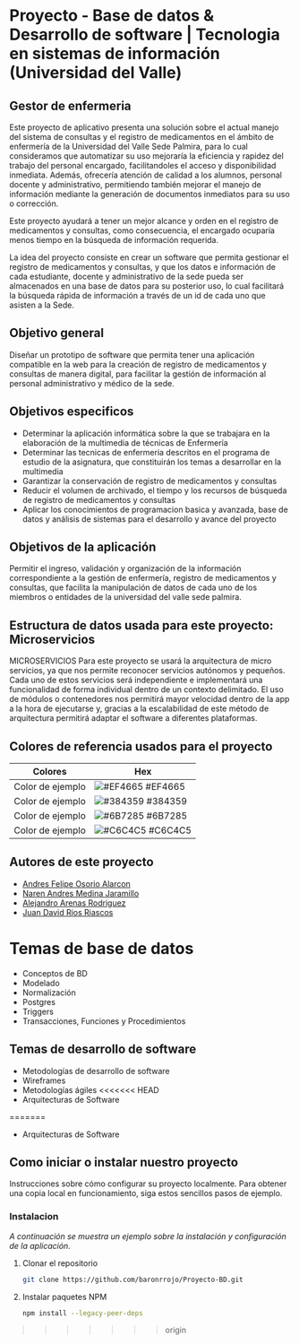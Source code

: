 # Proyecto - Base de datos & Desarrollo de software | Tecnologia en sistemas de información (Universidad del Valle)
## Gestor de enfermeria
Este proyecto de aplicativo presenta una solución sobre el actual manejo del sistema de consultas y el registro de medicamentos en el ámbito de enfermería de la Universidad del Valle Sede Palmira, para lo cual consideramos que automatizar su uso mejoraría la eficiencia y rapidez del trabajo del personal encargado, facilitandoles el acceso y disponibilidad inmediata. Además, ofrecería atención de calidad a los alumnos, personal docente y administrativo, permitiendo también mejorar el manejo de información mediante la generación de documentos inmediatos para su uso o corrección.

Este proyecto ayudará a tener un mejor alcance y orden en el registro de medicamentos y consultas, como consecuencia, el encargado ocuparía menos tiempo en la búsqueda de información requerida.

La idea del proyecto consiste en crear un software que permita gestionar el registro de medicamentos y consultas, y que los datos e información de cada estudiante, docente y administrativo de la sede pueda ser almacenados en una base de datos para su posterior uso, lo cual facilitará la búsqueda rápida de información a través de un id de cada uno que asisten a la Sede.

## Objetivo general

Diseñar un prototipo de software que permita tener una aplicación compatible en la web para la creación de registro de medicamentos y consultas de manera digital, para facilitar la gestión de información al personal administrativo y médico de la sede.

## Objetivos especificos

- Determinar la aplicación informática sobre la que se trabajara en la elaboración de la multimedia de técnicas de Enfermería
- Determinar las tecnicas de enfermeria descritos en el programa de estudio de la asignatura, que constituirán los temas a desarrollar en la multimedia
- Garantizar la conservación de registro de medicamentos y consultas
- Reducir el volumen de archivado, el tiempo y los recursos de búsqueda de registro de medicamentos y consultas
- Aplicar los conocimientos de programacion basica y avanzada, base de datos y análisis de sistemas para el desarrollo y avance del proyecto

## Objetivos de la aplicación
Permitir el ingreso, validación y organización de la información correspondiente a la gestión de enfermería, registro de medicamentos y consultas, que facilita la manipulación de datos de cada uno de los miembros o entidades de la universidad del valle sede palmira.

## Estructura de datos usada para este proyecto: Microservicios
MICROSERVICIOS
Para este proyecto se usará la arquitectura de micro  servicios, ya que nos permite reconocer servicios autónomos y pequeños. Cada uno de estos servicios será independiente e implementará una funcionalidad de forma individual dentro de un contexto delimitado. El uso de módulos o contenedores nos permitirá mayor velocidad dentro de la app a la hora de ejecutarse y, gracias a la escalabilidad de este método de arquitectura permitirá adaptar el software a diferentes plataformas.  

## Colores de referencia usados para el proyecto

| Colores             | Hex                                                                |
| ----------------- | ------------------------------------------------------------------ |
| Color de ejemplo | ![#EF4665](https://via.placeholder.com/10/EF4665?text=+) #EF4665 |
| Color de ejemplo | ![#384359](https://via.placeholder.com/10/384359?text=+) #384359 |
| Color de ejemplo | ![#6B7285](https://via.placeholder.com/10/6B7285?text=+) #6B7285 |
| Color de ejemplo | ![#C6C4C5](https://via.placeholder.com/10/C6C4C5?text=+) #C6C4C5 |


## Autores de este proyecto

- [Andres Felipe Osorio Alarcon](https://www.github.com/andresalarconCO)
- [Naren Andres Medina Jaramillo](https://www.github.com/baronrrojo)
- [Alejandro Arenas Rodriguez](https://www.github.com/sneykrz)
- [Juan David Rios Riascos](https://www.github.com/JuanDRK)

# Temas de base de datos
- Conceptos de BD
- Modelado
- Normalización
- Postgres
- Triggers
- Transacciones, Funciones y Procedimientos

## Temas de desarrollo de software
- Metodologías de desarrollo de software
- Wireframes
- Metodologías ágiles
<<<<<<< HEAD
- Arquitecturas de Software 


=======
- Arquitecturas de Software

## Como iniciar o instalar nuestro proyecto

Instrucciones sobre cómo configurar su proyecto localmente.
Para obtener una copia local en funcionamiento, siga estos sencillos pasos de ejemplo.

### Instalacion

_A continuación se muestra un ejemplo sobre la instalación y configuración de la aplicación._

1. Clonar el repositorio
   ```sh
   git clone https://github.com/baronrrojo/Proyecto-BD.git
   ```
2. Instalar paquetes NPM
   ```sh
   npm install --legacy-peer-deps
   ```
>>>>>>> origin
